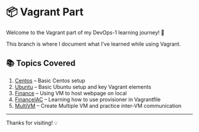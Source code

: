 # 📦 Vagrant Part

Welcome to the Vagrant part of my DevOps-1 learning journey! 🚀

This branch is where I document what I’ve learned while using Vagrant.

## 📚 Topics Covered

1. [Centos](./1_centos) – Basic Centos setup
2. [Ubuntu](./2_ubuntu) – Basic Ubuntu setup and key Vagrant elements
3. [Finance](./3_finance) – Using VM to host webpage on local
4. [FinanceIAC](./4_financeIAC) – Learning how to use provisioner in Vagrantfile
5. [MultiVM](./5_multiVM) – Create Multiple VM and practice inter-VM communication

---
Thanks for visiting! 💡
